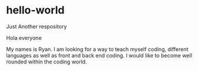 # hello-world
Just Another respository

Hola everyone

My names is Ryan. I am looking for a way to teach myself coding, different languages as well as front and back end coding. I would like to become well rounded within the coding world.
